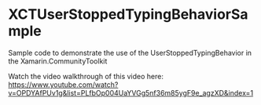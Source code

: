 # XCTUserStoppedTypingBehaviorSample
Sample code to demonstrate the use of the UserStoppedTypingBehavior in the Xamarin.CommunityToolkit

Watch the video walkthrough of this video here: https://www.youtube.com/watch?v=OPDYAfPUv1g&list=PLfbOp004UaYVGg5nf36m85ygF9e_agzXD&index=1
